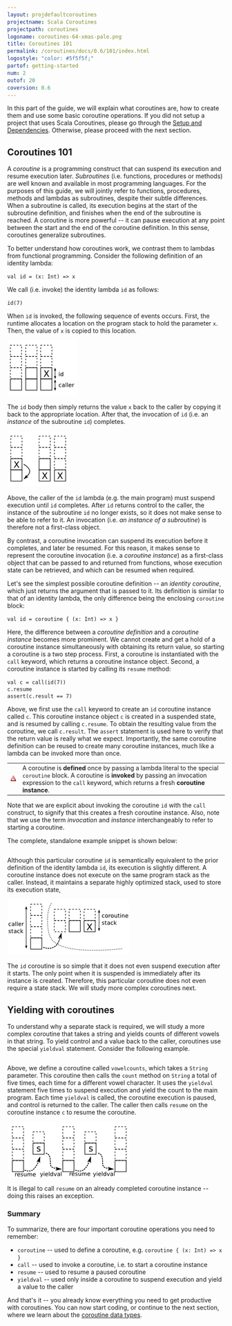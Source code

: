 ```yaml
---
layout: projdefaultcoroutines
projectname: Scala Coroutines
projectpath: coroutines
logoname: coroutines-64-xmas-pale.png
title: Coroutines 101
permalink: /coroutines/docs/0.6/101/index.html
logostyle: "color: #5f5f5f;"
partof: getting-started
num: 2
outof: 20
coversion: 0.6
---
```



In this part of the guide,
we will explain what coroutines are,
how to create them and use some basic coroutine operations.
If you did not setup a project that uses Scala Coroutines, please go through the
[Setup and Dependencies](../setup/).
Otherwise, please proceed with the next section.


## Coroutines 101

A *coroutine* is a programming construct that can suspend its execution
and resume execution later.
*Subroutines* (i.e. functions, procedures or methods) are well known
and available in most programming languages.
For the purposes of this guide, we will jointly refer to functions, procedures, methods
and lambdas as subroutines, despite their subtle differences.
When a subroutine is called,
its execution begins at the start of the subroutine definition,
and finishes when the end of the subroutine is reached.
A coroutine is more powerful -- it can pause execution at any point between the start
and the end of the coroutine definition.
In this sense, coroutines generalize subroutines.

To better understand how coroutines work,
we contrast them to lambdas from functional programming.
Consider the following definition of an identity lambda:

    val id = (x: Int) => x

We call (i.e. invoke) the identity lambda `id` as follows:

    id(7)

When `id` is invoked, the following sequence of events occurs.
First, the runtime allocates a location on the program stack to hold the parameter `x`.
Then, the value of `x` is copied to this location.

![ ](/resources/images/invoke.png)

The `id` body then simply returns the value `x` back to the caller
by copying it back to the appropriate location.
After that, the invocation of `id` (i.e. an *instance* of the subroutine `id`)
completes.

![ ](/resources/images/invoke1.png)

Above, the caller of the `id` lambda (e.g. the main program) must suspend execution
until `id` completes.
After `id` returns control to the caller, the instance of the subroutine
`id` no longer exists, so it does not make sense to be able to refer to it.
An invocation (i.e. *an instance of a subroutine*) is therefore
not a first-class object.

By contrast, a coroutine invocation can suspend its execution before it completes,
and later be resumed.
For this reason, it makes sense to represent the coroutine invocation
(i.e. a *coroutine instance*) as a first-class object
that can be passed to and returned from functions,
whose execution state can be retrieved,
and which can be resumed when required.

Let's see the simplest possible coroutine definition -- an *identity coroutine*,
which just returns the argument that is passed to it.
Its definition is similar to that of an identity lambda,
the only difference being the enclosing `coroutine` block:

    val id = coroutine { (x: Int) => x }

Here, the difference between a *coroutine definition*
and a *coroutine instance* becomes more prominent.
We cannot create and get a hold of a coroutine instance
simultaneously with obtaining its return value,
so starting a coroutine is a two step process.
First, a coroutine is instantiated with the `call` keyword,
which returns a coroutine instance object.
Second, a coroutine instance is started by calling its `resume` method:

    val c = call(id(7))
    c.resume
    assert(c.result == 7)

Above, we first use the `call` keyword to create
an `id` coroutine instance called `c`.
This coroutine instance object `c` is created in a suspended state,
and is resumed by calling `c.resume`.
To obtain the resulting value from the coroutine, we call `c.result`.
The `assert` statement is used here to verify that the return value
is really what we expect.
Importantly, the same coroutine definition can be reused to create many coroutine
instances, much like a lambda can be invoked more than once.

<table class="docs-tip">
<td><img src="/resources/images/warning.png"/></td>
<td>
A coroutine is <b>defined</b> once by passing a lambda literal
to the special <code>coroutine</code> block.
A coroutine is <b>invoked</b> by passing an invocation expression
to the <code>call</code> keyword,
which returns a fresh <b>coroutine instance</b>.
</td>
</table>

Note that we are explicit about invoking the coroutine `id`
with the `call` construct, to signify that this creates
a fresh coroutine instance.
Also, note that we use the term *invocation* and *instance* interchangeably
to refer to starting a coroutine.

The complete, standalone example snippet is shown below:

<div>
<pre id="examplebox-1">
</pre>
</div>
<script>
  setContent(
    "examplebox-1",
    "https://api.github.com/repos/storm-enroute/coroutines/contents/src/test/scala/org/examples/Identity.scala",
    null,
    "raw",
    "https://github.com/storm-enroute/coroutines/blob/master/src/test/scala/org/examples/Identity.scala");
</script>

Although this particular coroutine `id` is semantically equivalent
to the prior definition of the identity lambda `id`,
its execution is slightly different.
A coroutine instance does not execute on the same program stack as the caller.
Instead, it maintains a separate highly optimized stack,
used to store its execution state,

![ ](/resources/images/invoke2.png)

The `id` coroutine is so simple that it does not even suspend execution
after it starts.
The only point when it is suspended
is immediately after its instance is created.
Therefore, this particular coroutine does not even require a state stack.
We will study more complex coroutines next.


## Yielding with coroutines 

To understand why a separate stack is required,
we will study a more complex coroutine
that takes a string and yields counts of different vowels in that string.
To yield control and a value back to the caller,
coroutines use the special `yieldval` statement.
Consider the following example.

<div>
<pre id="examplebox-2">
</pre>
</div>
<script>
  setContent(
    "examplebox-2",
    "https://api.github.com/repos/storm-enroute/coroutines/contents/src/test/scala/org/examples/VowelCount.scala",
    null,
    "raw",
    "https://github.com/storm-enroute/coroutines/blob/master/src/test/scala/org/examples/VowelCount.scala");
</script>

Above, we define a coroutine called `vowelcounts`,
which takes a `String` parameter.
This coroutine then calls the `count` method on `String` a total of five times,
each time for a different vowel character.
It uses the `yieldval` statement five times to suspend execution
and yield the count to the main program.
Each time `yieldval` is called, the coroutine execution is paused,
and control is returned to the caller.
The caller then calls `resume` on the coroutine instance `c` to resume the coroutine.

![ ](/resources/images/invoke3.png)

It is illegal to call `resume` on an already completed coroutine instance --
doing this raises an exception.


### Summary

To summarize, there are four important coroutine operations
you need to remember:

- `coroutine` -- used to define a coroutine, e.g. `coroutine { (x: Int) => x }`
- `call` -- used to invoke a coroutine, i.e. to start a coroutine instance
- `resume` -- used to resume a paused coroutine
- `yieldval` -- used only inside a coroutine to suspend execution and yield a value
  to the caller

And that's it -- you already know everything you need
to get productive with coroutines.
You can now start coding,
or continue to the next section,
where we learn about the [coroutine data types](../datatypes).
